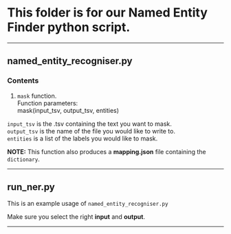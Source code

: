 # This folder is for our Named Entity Finder python script.

---
## named_entity_recogniser.py

### Contents

1) `mask` function. <br>
Function parameters:<br>
	mask(input_tsv, output_tsv, entities)<br>

`input_tsv` is the .tsv containing the text you want to mask.<br>
`output_tsv` is the name of the file you would like to write to.<br>
`entities` is a list of the labels you would like to mask.<br>

**NOTE:** This function also produces a **mapping.json** file containing the `dictionary`.<br>

---

## run_ner.py


This is an example usage of `named_entity_recogniser.py`<br>

Make sure you select the right **input** and **output**.

---